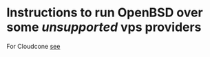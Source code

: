 # Instructions to run OpenBSD over some *unsupported* vps providers

For Cloudcone [see](./cloudcone.md)
